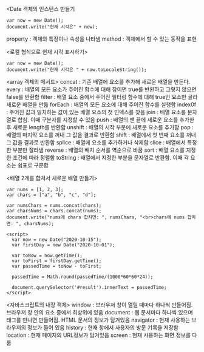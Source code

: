 <Date 객체의 인스턴스 만들기
```
var now = new Date();
document.write("현재 시각은" + now);
```

property : 객체의 특징이나 속성을 나타냄
method : 객체에서 할 수 있는 동작을 표현

<로컬 형식으로 현재 시각 표시하기>
```
var now = new Date();
document.write("현재 시각은 " + now.toLocaleString());
```

<array 객체의 메서드>
concat : 기존 배열에 요소를 추가해 새로운 배열을 만든다.
every : 배열의 모든 요소가 주어진 함수에 대해 참이면 true를 반환하고 그렇지 않으면 false를 반환함
filter : 배열 요소 중에서 주어진 필터링 함수에 대해 true인 요소만 골라 새로운 배열을 만듦
forEach : 배열의 모든 요소에 대해 주어진 함수를 실행함
index0f : 주어진 값과 일치하는 값이 있는 배열 요소의 첫 인덱스를 찾음
join : 배열 요소를 문자열로 합침. 이때 구분자를 지정할 수 있음
push : 배열의 맨 끝에 새로운 요소를 추가한 후 새로운 length를 반환함
unshift : 배열의 시작 부분에 새로운 요소를 추가함
pop : 배열의 마지막 요소를 꺼내 그 값을 결과로 반환함
shift : 배열에서 첫 번째 요소를 꺼내 그 값을 결과로 반환함
splice : 배열에 요소를 추가하거나 삭제함
slice : 배열에서 특정한 부분만 잘라냄
reverse : 배열의 배치 순서를 역순으로 바꿈
sort : 배열 요소를 지정한 조건에 따라 정렬함
toString : 배열에서 지정한 부분을 문자열로 반환함. 이때 각 요소는 쉼표로 구분함

<배열 2개를 합쳐서 새로운 배열 만들기>
```
var nums = [1, 2, 3];
var chars = ["a", "b", "c", "d"];

var numsChars = nums.concat(chars);
var charsNums = chars.concat(nums);
document.write("nums에 chars 합치면: ", numsChars, "<br>chars에 nums 합치면: ", charsNums);
```

```
<script>
  var now = new Date("2020-10-15");
  var firstDay = new Date("2020-10-01");
  
  var toNow = now.getTime();
  var toFirst = firstDay.getTime();
  var passedTime = toNow - toFirst;
  
  passedTime = Math.round(passedTime/(1000*60*60*24));
  
  document.querySelector('#result').innerText = passedTime;
</script>
```

<자바스크립트의 내장 객체>
window : 브라우저 창이 열릴 때마다 하나씩 만들어짐. 브라우저 창 안의 요소 중에서 최상위에 있음
document : 웹 문서마다 하나씩 있으며 <body> 태그를 만나면 만들어짐. HTML 문서의 정보가 담겨있음
navigator : 현재 사용하는 브라우저의 정보가 들어 있음
history : 현재 창에서 사용자의 방문 기록을 저장함
location : 현재 페이지의 URL정보가 담겨있음
screen : 현재 사용하는 화면 정보를 다룸
  

